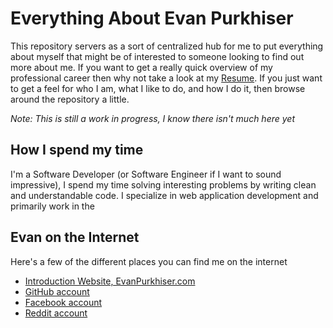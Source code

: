 # Everything About Evan Purkhiser

This repository servers as a sort of centralized hub for me to put everything
about myself that might be of interested to someone looking to find out more
about me. If you want to get a really quick overview of my professional career
then why not take a look at my [Resume](resume). If you just want to get a feel
for who I am, what I like to do, and how I do it, then browse around the
repository a little.

*Note: This is still a work in progress, I know there isn't much here yet*

## How I spend my time

I'm a Software Developer (or Software Engineer if I want to sound impressive), I
spend my time solving interesting problems by writing clean and understandable
code. I specialize in web application development and primarily work in the

## Evan on the Internet

Here's a few of the different places you can find me on the internet

 * [Introduction Website, EvanPurkhiser.com](http://evanpurkhiser.com)
 * [GitHub account](http://github.com/EvanPurkhiser)
 * [Facebook account](http://facebook.com/EvanPurkhiser)
 * [Reddit account](http://www.reddit.com/user/Evan-Purkhiser)

